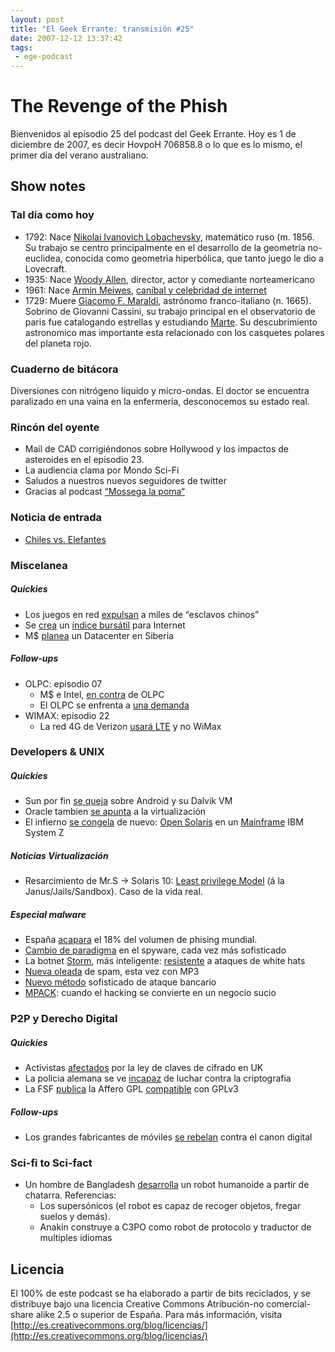 ```yaml
---
layout: post
title: "El Geek Errante: transmisión #25"
date: 2007-12-12 13:37:42
tags:
 - ege-podcast
---
```


# The Revenge of the Phish
Bienvenidos al episodio 25 del podcast del Geek Errante. Hoy es 1 de diciembre de 2007, es decir HovpoH 706858.8 o lo que es lo mismo, el primer día del verano australiano.

## Show notes

### Tal día como hoy
- 1792: Nace [Nikolai Ivanovich Lobachevsky](https://en.wikipedia.org/wiki/Nikolai_Lobachevsky), matemático ruso (m. 1856. Su trabajo se centro principalmente en el desarrollo de la geometria no-euclidea, conocida como geometria hiperbólica, que tanto juego le dio a Lovecraft.
- 1935: Nace [Woody Allen](https://en.wikipedia.org/wiki/Woody_Allen), director, actor y comediante norteamericano
- 1961: Nace [Armin Meiwes](https://en.wikipedia.org/wiki/Armin_Meiwes), [caníbal y celebridad de internet](https://www.youtube.com/playlist?list=PLdjsPAqV3F9rZVImG-_07bZ0xrF6iz6lk)
- 1729: Muere [Giacomo F. Maraldi](https://en.wikipedia.org/wiki/Giacomo_F._Maraldi), astrónomo franco-italiano (n. 1665). Sobrino de Giovanni Cassini, su trabajo principal en el observatorio de paris fue catalogando estrellas y estudiando [Marte](https://www.nasa.gov/audience/forstudents/9-12/features/F_Mars_Chronology.html). Su descubrimiento astronomico mas importante esta relacionado con los casquetes polares del planeta rojo.

### Cuaderno de bitácora
Diversiones con nitrógeno líquido y micro-ondas. El doctor se encuentra paralizado en una vaina en la enfermería, desconocemos su estado real.

### Rincón del oyente
- Mail de CAD corrigiéndonos sobre Hollywood y los impactos de asteroides en el episodio 23.
- La audiencia clama por Mondo Sci-Fi
- Saludos a nuestros nuevos seguidores de twitter
- Gracias al podcast [“Mossega la poma“](https://mossegalapoma.cat/)

### Noticia de entrada
- [Chiles vs. Elefantes](http://boingboing.net/2007/11/20/hot-pepper-to-ward-o.html)

### Miscelanea

##### Quickies
- Los juegos en red [expulsan](http://elpais.com/diario/2007/11/21/radiotv/1195599605_850215.html) a miles de “esclavos chinos”
- Se [crea](http://arstechnica.com/business/2007/11/putting-stock-in-the-internet-a-look-at-the-new-nasdaq-internet-index/) un [índice bursátil](http://web.archive.org/web/20080204191112/http://www.techtear.com/2007/11/27/internet-ahora-tiene-un-indice-bursatil/) para Internet
- M$ [planea](https://slashdot.org/story/07/11/26/1341239/microsoft-plans-data-center-in-siberia) un Datacenter en Siberia

##### Follow-ups
- OLPC: episodio 07
    - M$ e Intel, [en contra](http://barrapunto.com/article.pl?sid=07/11/26/1140200&from=rss) de OLPC
    - El OLPC se enfrenta a [una  demanda](http://web.archive.org/web/20080306090510/http://www.diarioti.com/gate/n.php?id=15976)
- WIMAX: episodio 22
    - La red 4G de Verizon [usará LTE](http://arstechnica.com/uncategorized/2007/11/verizon-decides-on-lte-for-4g-wireless-broadband/) y no WiMax

### Developers & UNIX

##### Quickies
- Sun por fin [se queja](http://www.javahispano.org/antiguo_javahispano_org/2007/11/20/sun-por-fin-se-queja-ante-google-por-android.html) sobre Android y su Dalvik VM
- Oracle tambien [se apunta](http://www.oracle.com/us/corporate/press/015985_EN) a la virtualización
- El infierno [se congela](http://web.archive.org/web/20080125060317/http://blogs.sun.com/jimgris/entry/solaris_on_ibm_mainframes) de nuevo: [Open Solaris](http://web.archive.org/web/20080107094714/http://www.c0t0d0s0.org/archives/3819-Some-thoughts-about-Mainframe-Solaris.html) en un [Mainframe](https://www.youtube.com/watch?v=cH71qP-yDDI) IBM System Z

##### Noticias Virtualización
- Resarcimiento de Mr.S -> Solaris 10: [Least privilege Model](http://web.archive.org/web/20080312021137/http://www.sun.com/bigadmin/features/articles/least_privilege.jsp) (á la Janus/Jails/Sandbox). Caso de la vida real.

##### Especial malware
- España [acapara]() el 18% del volumen de phising mundial.
- [Cambio de paradigma](http://www.technewsworld.com/rsstory/59944.html) en el spyware, cada vez más sofisticado
- La botnet [Storm](http://boingboing.net/2007/10/24/stormworm-botnet-las.html), más inteligente: [resistente](http://web.archive.org/web/20080228200922/http://www.antirootkit.com/articles/eye-of-the-storm-worm/Peacomm-C-Cracking-the-nutshell.html) a ataques de white hats
- [Nueva oleada](http://www.noticiasdot.com/wp2/2007/10/25/un-nuevo-tipo-de-spam-con-archivos-mp3-adjuntos-invade-la-red/) de spam, esta vez con MP3
- [Nuevo método](http://blog.hispasec.com/laboratorio/255.html) sofisticado de ataque bancario
- [MPACK](http://www.vsantivirus.com/faq-mpack.htm): cuando el hacking se convierte en un negocio sucio

### P2P y Derecho Digital

##### Quickies
- Activistas [afectados](http://news.bbc.co.uk/2/hi/technology/7102180.stm) por la ley de claves de cifrado en UK
- La policia alemana se ve [incapaz](http://blog.segu-info.com.ar/2007/11/la-polica-alemana-no-puede-con-la.html) de luchar contra la criptografia
- La FSF [publica](http://www.javahispano.org/antiguo_javahispano_org/2007/11/30/publicada-la-version-final-de-la-agpl-v3.html) la Affero GPL [compatible](https://news.slashdot.org/story/07/11/20/049258/fsf-releases-agpl-license-for-web-services) con GPLv3

##### Follow-ups
- Los grandes fabricantes de móviles [se rebelan](http://www.internautas.org/html/4607.html) contra el canon digital

### Sci-fi to Sci-fact
- Un hombre de Bangladesh [desarrolla](http://www.bangladesh.com/blog/bangladeshi-student-develops-robot) un robot humanoide a partir de chatarra. Referencias:
    - Los supersónicos (el robot es capaz de recoger objetos, fregar suelos y demás).
    - Anakin construye a C3PO como robot de protocolo y traductor de multiples idiomas

## Licencia
El 100% de este podcast se ha elaborado a partir de bits reciclados, y se distribuye bajo una licencia Creative Commons Atribución-no comercial-share alike 2.5 o superior de España. Para más información, visita [http://es.creativecommons.org/blog/licencias/](http://es.creativecommons.org/blog/licencias/)

